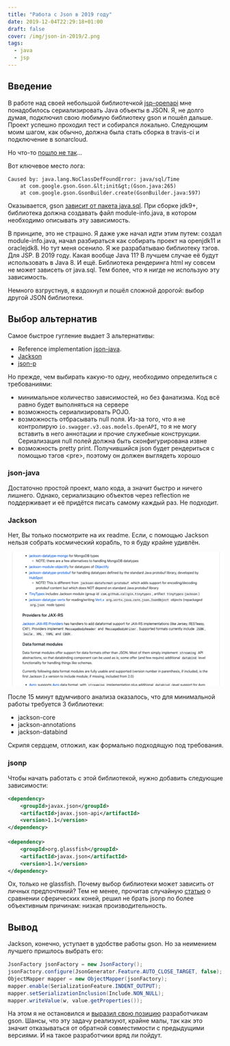 ```yaml
---
title: "Работа с Json в 2019 году"
date: 2019-12-04T22:29:18+01:00
draft: false
cover: /img/json-in-2019/2.png
tags:
  - java
  - jsp
---
```


## Введение  

В работе над своей небольшой библиотечкой [jsp-openapi](https://github.com/dernasherbrezon/jsp-openapi) мне понадобилось сериализировать Java объекты в JSON. Я, не долго думая, подключил свою любимую библиотеку gson и пошёл дальше. Проект успешно проходил тест и собирался локально. Следующим моим шагом, как обычно, должна была стать сборка в travis-ci и подключение в sonarcloud.

Но что-то [пошло не так](https://travis-ci.org/dernasherbrezon/jsp-openapi/builds/620333411)...

Вот ключевое место лога:

```
Caused by: java.lang.NoClassDefFoundError: java/sql/Time
	at com.google.gson.Gson.&lt;init&gt;(Gson.java:265)
	at com.google.gson.GsonBuilder.create(GsonBuilder.java:597)
```

Оказывается, gson [зависит от пакета java.sql](https://github.com/google/gson/blob/22877d67ba44299e8d77eb841ab20c2087d46752/gson/src/main/java/module-info.java). При сборке jdk9+, библиотека должна создавать файл module-info.java, в котором необходимо описывать эту зависимость. 

В принципе, это не страшно. Я даже уже начал идти этим путем: создал module-info.java, начал разбираться как собирать проект на openjdk11 и oraclejdk8. Но тут меня осенило. Я же разрабатываю библиотеку тэгов. Для JSP. В 2019 году. Какая вообще Java 11? В лучшем случае её будут использовать в Java 8. И ещё. Библиотека рендеринга html ну совсем не может зависеть от java.sql. Тем более, что я нигде не использую эту зависимость. 

Немного взгрустнув, я вздохнул и пошёл сложной дорогой: выбор другой JSON библиотеки.

## Выбор альтернатив

Самое быстрое гугление выдает 3 альтернативы:

- Reference implementation [json-java](https://github.com/stleary/JSON-java).
- [Jackson](https://github.com/FasterXML/jackson)
- [json-p](https://javaee.github.io/jsonp/)

Но прежде, чем выбирать какую-то одну, необходимо определиться с требованиями:

- минимальное количество зависимостей, но без фанатизма. Код всё равно будет выполняться на сервере
- возможность сериализировать POJO.
- возможность отбрасывать null поля. Из-за того, что я не контролирую ```io.swagger.v3.oas.models.OpenAPI```, то я не могу вставить в него аннотации и прочие служебные конструкции. Сериализация null полей должна быть сконфигурирована извне
- возможность pretty print. Получившийся json будет рендериться с помощью тэгов &lt;pre&gt;, поэтому он должен выглядеть хорошо

### json-java

Достаточно простой проект, мало кода, а значит быстро и ничего лишнего. Однако, сериализацию объектов через reflection не поддерживает и её придётся писать самому каждый раз. Не подходит.

### Jackson

Нет, Вы только посмотрите на их readme. Если, с помощью Jackson нельзя собрать космический корабль, то я буду крайне удивлён.

![](/img/json-in-2019/1.png)

После 15 минут вдумчивого анализа оказалось, что для минимальной работы требуется 3 библиотеки:

- jackson-core
- jackson-annotations
- jackson-databind

Скрипя сердцем, отложил, как формально подходящую под требования.

### jsonp

Чтобы начать работать с этой библиотекой, нужно добавить следующие зависимости:

```xml
<dependency>
    <groupId>javax.json</groupId>
    <artifactId>javax.json-api</artifactId>
    <version>1.1</version>
</dependency>

<dependency>
    <groupId>org.glassfish</groupId>
    <artifactId>javax.json</artifactId>
    <version>1.1</version>
</dependency>
```

Ох, только не glassfish. Почему выбор библиотеки может зависить от личных предпочтений? Тем не менее, прочитав случайную [статью](https://blog.overops.com/the-ultimate-json-library-json-simple-vs-gson-vs-jackson-vs-json/) о сравнении сферических коней, решил не брать jsonp по более объективным причинам: низкая производительность.

## Вывод

Jackson, конечно, уступает в удобстве работы gson. Но за неимением лучшего пришлось выбрать его:

```java
JsonFactory jsonFactory = new JsonFactory();
jsonFactory.configure(JsonGenerator.Feature.AUTO_CLOSE_TARGET, false);
ObjectMapper mapper = new ObjectMapper(jsonFactory);
mapper.enable(SerializationFeature.INDENT_OUTPUT);
mapper.setSerializationInclusion(Include.NON_NULL);
mapper.writeValue(w, value.getProperties());
```

На этом я не остановился и [выразил свою позицию](https://github.com/google/gson/issues/1629) разработчикам gson. Шансы, что эту задачу реализуют, крайне малы, так как это значит отказываться от обратной совместимости с предыдущими версиями. И на такое разработчики вряд ли пойдут.